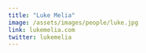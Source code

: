 ```yaml
---
title: "Luke Melia"
image: /assets/images/people/luke.jpg
link: lukemelia.com
twitter: lukemelia
---
```


